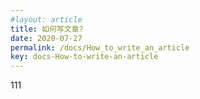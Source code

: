 ```yaml
---
#layout: article
title: 如何写文章?
date: 2020-07-27
permalink: /docs/How_to_write_an_article
key: docs-How-to-write-an-article
---
```

  
111